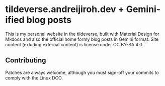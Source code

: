 # tildeverse.andreijiroh.dev + Gemini-ified blog posts

This is my personal website in the tildeverse, built with Material Design for Mkdocs and also the
official home formy blog posts in Gemini format. Site content (exluding external content) is license
under CC BY-SA 4.0

## Contributing

Patches are always welcome, although you must sign-off your commits to comply with the Linux DCO.
